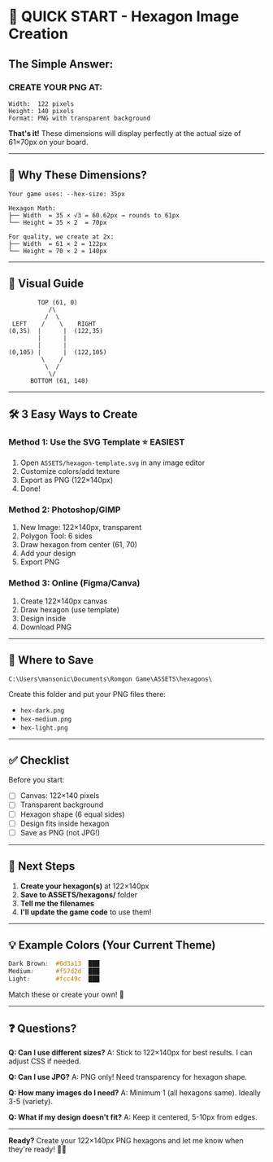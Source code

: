 # 🎯 QUICK START - Hexagon Image Creation

## The Simple Answer:

### **CREATE YOUR PNG AT:**
```
Width:  122 pixels
Height: 140 pixels
Format: PNG with transparent background
```

**That's it!** These dimensions will display perfectly at the actual size of 61×70px on your board.

---

## 📐 Why These Dimensions?

```
Your game uses: --hex-size: 35px

Hexagon Math:
├── Width  = 35 × √3 = 60.62px → rounds to 61px
└── Height = 35 × 2  = 70px

For quality, we create at 2x:
├── Width  = 61 × 2 = 122px
└── Height = 70 × 2 = 140px
```

---

## 🎨 Visual Guide

```
        TOP (61, 0)
           /\
          /  \
 LEFT    /    \    RIGHT
(0,35)  |      |  (122,35)
        |      |
        |      |
(0,105) |      |  (122,105)
         \    /
          \  /
           \/
      BOTTOM (61, 140)
```

---

## 🛠️ 3 Easy Ways to Create

### **Method 1: Use the SVG Template** ⭐ EASIEST
1. Open `ASSETS/hexagon-template.svg` in any image editor
2. Customize colors/add texture
3. Export as PNG (122×140px)
4. Done!

### **Method 2: Photoshop/GIMP**
1. New Image: 122×140px, transparent
2. Polygon Tool: 6 sides
3. Draw hexagon from center (61, 70)
4. Add your design
5. Export PNG

### **Method 3: Online (Figma/Canva)**
1. Create 122×140px canvas
2. Draw hexagon (use template)
3. Design inside
4. Download PNG

---

## 📁 Where to Save

```
C:\Users\mansonic\Documents\Romgon Game\ASSETS\hexagons\
```

Create this folder and put your PNG files there:
- `hex-dark.png`
- `hex-medium.png`
- `hex-light.png`

---

## ✅ Checklist

Before you start:
- [ ] Canvas: 122×140 pixels
- [ ] Transparent background
- [ ] Hexagon shape (6 equal sides)
- [ ] Design fits inside hexagon
- [ ] Save as PNG (not JPG!)

---

## 🚀 Next Steps

1. **Create your hexagon(s)** at 122×140px
2. **Save to ASSETS/hexagons/** folder
3. **Tell me the filenames**
4. **I'll update the game code** to use them!

---

## 💡 Example Colors (Your Current Theme)

```css
Dark Brown:  #6d3a13  ███ 
Medium:      #f57d2d  ███
Light:       #fcc49c  ███
```

Match these or create your own! 🎨

---

## ❓ Questions?

**Q: Can I use different sizes?**
A: Stick to 122×140px for best results. I can adjust CSS if needed.

**Q: Can I use JPG?**
A: PNG only! Need transparency for hexagon shape.

**Q: How many images do I need?**
A: Minimum 1 (all hexagons same). Ideally 3-5 (variety).

**Q: What if my design doesn't fit?**
A: Keep it centered, 5-10px from edges.

---

**Ready?** Create your 122×140px PNG hexagons and let me know when they're ready! 🎯✨
